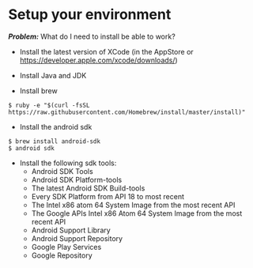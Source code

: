 # Setup your environment

***Problem:*** What do I need to install be able to work?

* Install the latest version of XCode (in the AppStore or https://developer.apple.com/xcode/downloads/)

* Install Java and JDK

* Install brew
```
$ ruby -e "$(curl -fsSL https://raw.githubusercontent.com/Homebrew/install/master/install)"
```

* Install the android sdk
```
$ brew install android-sdk
$ android sdk
```
* Install the following sdk tools:
    * Android SDK Tools
    * Android SDK Platform-tools
    * The latest Android SDK Build-tools
    * Every SDK Platform from API 18 to most recent
    * The Intel x86 atom 64 System Image from the most recent API
    * The Google APIs Intel x86 Atom 64 System Image from the most recent API
    * Android Support Library
    * Android Support Repository
    * Google Play Services
    * Google Repository
